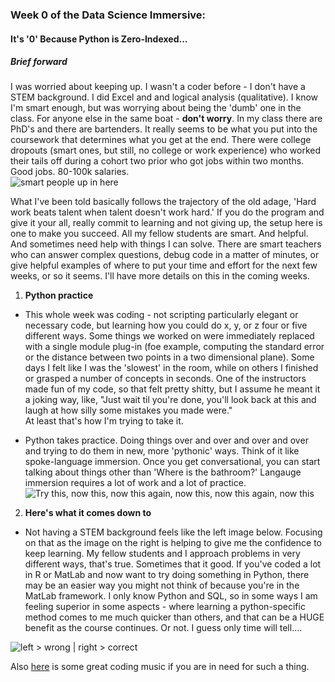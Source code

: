 ### Week 0 of the Data Science Immersive:  
#### It's '0' Because Python is Zero-Indexed...  

##### Brief forward  
I was worried about keeping up. I wasn't a coder before - I don't have a STEM background. I did Excel and and logical analysis (qualitative). I know I'm smart enough, but was worrying about being the 'dumb' one in the class. For anyone else in the same boat - __don't worry__. In my class there are PhD's and there are bartenders. It really seems to be what you put into the coursework that determines what you get at the end. There were college dropouts (smart ones, but still, no college or work experience) who worked their tails off during a cohort two prior who got jobs within two months. Good jobs. 80-100k salaries.    
![smart people up in here](https://cdn-images-1.medium.com/max/800/1*Bug495w0zshJ9Rs3LRSbJQ.gif)  

What I've been told basically follows the trajectory of the old adage, 'Hard work beats talent when talent doesn't work hard.' If you do the program and give it your all, really commit to learning and not giving up, the setup here is one to make you succeed. All my fellow students are smart. And helpful. And sometimes need help with things I can solve. There are smart teachers who can answer complex questions, debug code in a matter of minutes, or give helpful examples of where to put your time and effort for the next few weeks, or so it seems. I'll have more details on this in the coming weeks.  

1. __Python practice__  
 * This whole week was coding - not scripting particularly elegant or necessary code, but learning how you could do x, y, or z four or five different ways. Some things we worked on were immediately replaced with a single module plug-in (foe example, computing the standard error or the distance between two points in a two dimensional plane). Some days I felt like I was the 'slowest' in the room, while on others I finished or grasped a number of concepts in seconds. One of the instructors made fun of my code, so that felt pretty shitty, but I assume he meant it a joking way, like, "Just wait til you're done, you'll look back at this and laugh at how silly some mistakes you made were."  
 At least that's how I'm trying to take it.  
 
 * Python takes practice. Doing things over and over and over and over and trying to do them in new, more 'pythonic' ways. Think of it like spoke-language immersion. Once you get conversational, you can start talking about things other than 'Where is the bathroom?' Langauge immersion requires a lot of work and a lot of practice.  
 ![Try this, now this, now this again, now this, now this again, now this](https://cdn-images-1.medium.com/max/800/1*Ms7N7zCf-c5GJ-nl1YGG0A.gif)  
 
2. __Here's what it comes down to__  
 * Not having a STEM background feels like the left image below. Focusing on that as the image on the right is helping to give me the confidence to keep learning. My fellow students and I approach problems in very different ways, that's true. Sometimes that it good. If you've coded a lot in R or MatLab and now want to try doing something in Python, there may be an easier way you might not think of because you're in the MatLab framework. I only know Python and SQL, so in some ways I am feeling superior in some aspects - where learning a python-specific method comes to me much quicker than others, and that can be a HUGE benefit as the course continues. Or not. I guess only time will tell....  
 
 ![left > wrong | right > correct](https://cdn-images-1.medium.com/max/800/1*e4p0w6DEB5gQofwCwE4zxQ.png)
 
 Also [here](https://www.youtube.com/watch?v=klgbYfu5MCQ) is some great coding music if you are in need for such a thing. 
